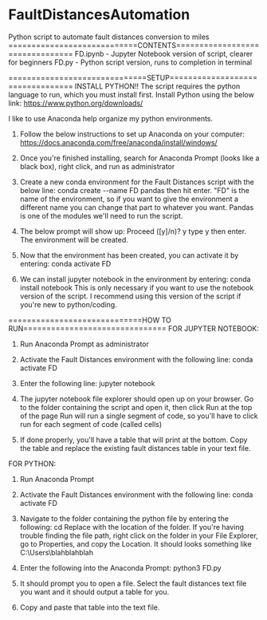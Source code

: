 # FaultDistancesAutomation
Python script to automate fault distances conversion to miles
============================CONTENTS================================
FD.ipynb - Jupyter Notebook version of script, clearer for beginners
FD.py - Python script version, runs to completion in terminal

==============================SETUP=================================
INSTALL PYTHON!! 
The script requires the python language to run, which you must install first.
Install Python using the below link:
https://www.python.org/downloads/

I like to use Anaconda help organize my python environments.
1. Follow the below instructions to set up Anaconda on your computer:
   https://docs.anaconda.com/free/anaconda/install/windows/

2. Once you're finished installing, search for Anaconda Prompt (looks like a black box), right click, and run as administrator

3. Create a new conda environment for the Fault Distances script with the below line:
   conda create --name FD pandas
   then hit enter. "FD" is the name of the environment, so if you want to give the environment a different name you can change that part to whatever you want.
   Pandas is one of the modules we'll need to run the script.

5. The below prompt will show up:
   Proceed ([y]/n)? y
   type y then enter. The environment will be created.

6. Now that the environment has been created, you can activate it by entering:
   conda activate FD

7. We can install jupyter notebook in the environment by entering:
   conda install notebook
   This is only necessary if you want to use the notebook version of the script.
   I recommend using this version of the script if you're new to python/coding.

=============================HOW TO RUN===============================
FOR JUPYTER NOTEBOOK:

1. Run Anaconda Prompt as administrator

2. Activate the Fault Distances environment with the following line:
   conda activate FD

3. Enter the following line:
   jupyter notebook

4. The jupyter notebook file explorer should open up on your browser.
   Go to the folder containing the script and open it, then click Run at the top of the page
   Run will run a single segment of code, so you'll have to click run for each segment of code (called cells)

5. If done properly, you'll have a table that will print at the bottom. Copy the table and replace the existing fault distances table in your text file.

FOR PYTHON:

1. Run Anaconda Prompt

2. Activate the Fault Distances environment with the following line:
   conda activate FD

3. Navigate to the folder containing the python file by entering the following:
   cd <filepath>
   Replace <filepath> with the location of the folder.
   If you're having trouble finding the file path, right click on the folder in your File Explorer, go to Properties, and copy the Location.
   It should looks something like C:\Users\blahblahblah

4. Enter the following into the Anaconda Prompt:
   python3 FD.py

5. It should prompt you to open a file. Select the fault distances text file you want and it should output a table for you.

7. Copy and paste that table into the text file.
